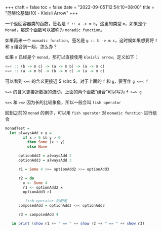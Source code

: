 +++
draft = false
toc = false
date = "2022-09-05T12:54:10+08:00"
title = "范畴论基础(10) - Kleisli Arrow"
+++

一个返回容器类的函数，签名是 `f :: a -> m b`，这里的类型 `m`，如果是个 `Monad`，那这个函数可以被称为 `monadic function`。

如果再来一个 `monadic function`，签名是 `g :: b -> m c`，这时候如果想要将 `f` 和 `g` 组合到一起，怎么办？

如果 `m` 已经是个 `monad`，那可以直接使用 `kleisli arrow`。定义如下：

```haskell
<=< :: (b -> m c) -> (a -> m b) -> (a -> m c) 
>=> :: (a -> m b) -> (b -> m c) -> (a -> m c)
```

可以看到 `<=<` 的含义更接近 $ \circ $，对于上面的 `f` 和 `g`，要写作 `g <=< f`

`>=>` 的含义更接近数据的流动，上面的两个函数“组合”可以写为 `f >=> g`

`<=<` 和 `>=>` 因为长的比较象鱼，所以一般会叫 `fish operator`

回到之前的 `monad` 的例子，可以用 `fish operator` 对 `monadic function` 进行组合

```haskell
monadTest =
  let alwaysAdd x y =
        if x > 0 && y > 0
          then Some (x + y)
          else None

      optionAdd2 = alwaysAdd 2
      optionAdd3 = alwaysAdd 3

      r1 = Some 4 >>= optionAdd2 >>= optionAdd3

      r2 = do
        x <- Some 4
        r1 <- optionAdd2 x
        optionAdd3 r1

      -- fish operator 的使用
      composedAdd = optionAdd2 <=< optionAdd3

      r3 = composedAdd 4

   in print (show r1 ++ " == " ++ show r2 ++ " == " ++ show r3)
```

